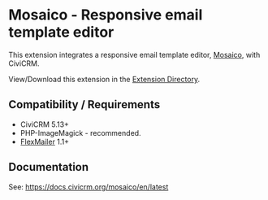 # Mosaico - Responsive email template editor

This extension integrates a responsive email template editor, [Mosaico](https://mosaico.io/), with CiviCRM.

View/Download this extension in the [Extension Directory](https://civicrm.org/extensions/email-template-builder).

## Compatibility / Requirements
* CiviCRM 5.13+
* PHP-ImageMagick - recommended.
* [FlexMailer](https://docs.civicrm.org/flexmailer/en/latest/) 1.1+ 

## Documentation

See: https://docs.civicrm.org/mosaico/en/latest
